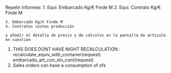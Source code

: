 Repetir informes:
    1. Equi. Embarcado Kg/€ Finde M
    2. Equi. Contrato Kg/€ Finde M

    3. Embarcado Kg/€ Finde M
    4. Contratos costes producción

    y añadir el detalla de precio y de calculos en la pantalla de articulo en cuestion


1. THIS DOES DONT HAVE NIGHT RECALCULATION :  recalculate_equiv_with_contaner(request)
                                              embarcado_art_con_sin_cont(request)
2. Sales orders can have a consumption of ofs